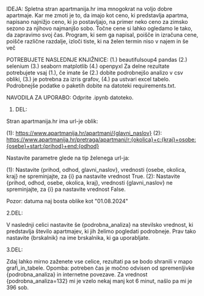 IDEJA:
Spletna stran apartmanija.hr ima mnogokrat na voljo dobre apartmaje. Kar me zmoti je to, da imajo kot ceno, ki predstavlja apartma, napisano najnižjo ceno, ki jo postavljajo, na primer neko ceno za zimsko sezono za njihovo najmanjšo sobo. Točne cene si lahko ogledamo le tako, da zapravimo svoj čas. Program, ki sem ga napisal, poišče in izračuna cene, poišče različne razdalje, izloči tiste, ki na želen termin niso v najem in še več



POTREBUJETE NASLEDNJE KNJIŽNICE:
(1.)
beautifulsoup4
pandas
(2.)
selenium
(3.)
seaborn
matplotlib
(4.)
openpyxl
Za delne rezultate potrebujete vsaj (1.), če imate še (2.) dobite podrobnejšo analizo v csv obliki, (3.) je potrebna za izris grafov, (4.) pa ustvari excel tabelo. Podrobnejše podatke o paketih dobite na datoteki requirements.txt.




NAVODILA ZA UPORABO:
Odprite .ipynb datoteko. 

1. DEL:

Stran apartmanija.hr ima url-je oblik:

(1):  https://www.apartmanija.hr/apartmani/{glavni_naslov}
(2):  https://www.apartmanija.hr/pretraga/apartmani/r:{okolica}+c:{kraj}+osobe:{osebe}+start:{prihod}+end:{odhod}

Nastavite parametre glede na tip želenega url-ja:
 
(1):  Nastavite {prihod, odhod, glavni_naslov}, vrednosti {osebe, okolica, kraj} ne spreminjajte, za {i} pa nastavite vrednost True.
(2):  Nastavite {prihod, odhod, osebe, okolica, kraj}, vrednosti {glavni_naslov} ne spreminjajte, za {i} pa nastavite vrednost False.

Pozor: datuma naj bosta oblike kot "01.08.2024"


2.DEL:	

V naslednji celici nastavite še {podrobna_analiza} na stevilsko vrednost, ki predstavlja število apartmajev, ki jih želimo pogledati podrobneje.
Prav tako nastavite {brskalnik} na ime brskalnika, ki ga uporabljate.


3.DEL:

Zdaj lahko mirno zaženete vse celice, rezultati pa se bodo shranili v mapo grafi_in_tabele. Opomba: potreben čas je močno odvisen od spremenljivke {podrobna_analiza} in internetne povezave. Za vrednost {podrobna_analiza=132} mi je vzelo nekaj manj kot 6 minut, našlo pa mi je 396 sob.

